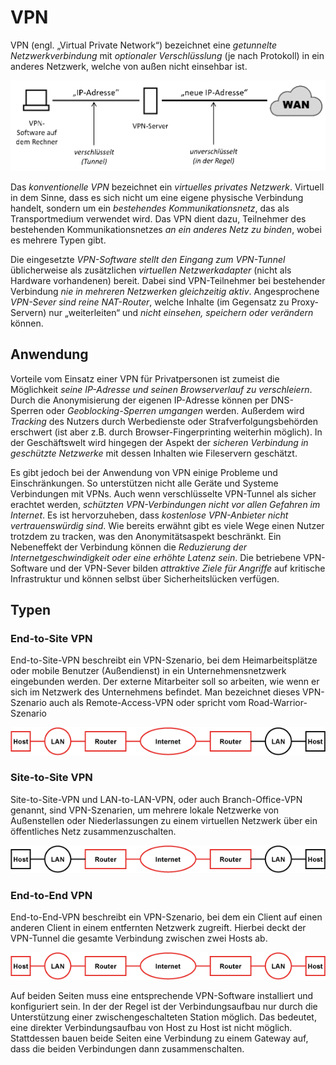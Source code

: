 # VPN
VPN (engl. „Virtual Private Network“) bezeichnet eine *getunnelte Netzwerkverbindung* mit *optionaler Verschlüsslung* (je nach Protokoll) in ein anderes Netzwerk, welche von außen nicht einsehbar ist.

![](../_Medien/VPN.png)

Das *konventionelle VPN* bezeichnet ein *virtuelles privates Netzwerk*. Virtuell in dem Sinne, dass es sich nicht um eine eigene physische Verbindung handelt, sondern um ein *bestehendes Kommunikationsnetz*, das als Transportmedium verwendet wird. Das VPN dient dazu, Teilnehmer des bestehenden Kommunikationsnetzes *an ein anderes Netz zu binden*, wobei es mehrere Typen gibt.

Die eingesetzte *VPN-Software stellt den Eingang zum VPN-Tunnel* üblicherweise als zusätzlichen *virtuellen Netzwerkadapter* (nicht als Hardware vorhandenen) bereit. Dabei sind VPN-Teilnehmer bei bestehender Verbindung *nie in mehreren Netzwerken gleichzeitig aktiv*. Angesprochene *VPN-Sever sind reine NAT-Router*, welche Inhalte (im Gegensatz zu Proxy-Servern) nur „weiterleiten“ und *nicht einsehen, speichern oder verändern* können.

## Anwendung
Vorteile vom Einsatz einer VPN für Privatpersonen ist zumeist die Möglichkeit *seine IP-Adresse und seinen Browserverlauf zu verschleiern*. Durch die Anonymisierung der eigenen IP-Adresse können per DNS-Sperren oder *Geoblocking-Sperren umgangen* werden. Außerdem wird *Tracking* des Nutzers durch Werbedienste oder Strafverfolgungsbehörden erschwert (ist aber z.B. durch Browser-Fingerprinting weiterhin möglich). In der Geschäftswelt wird hingegen der Aspekt der *sicheren Verbindung in geschützte Netzwerke* mit dessen Inhalten wie Fileservern geschätzt.

Es gibt jedoch bei der Anwendung von VPN einige Probleme und Einschränkungen. So unterstützen nicht alle Geräte und Systeme Verbindungen mit VPNs. Auch wenn verschlüsselte VPN-Tunnel als sicher erachtet werden, *schützten VPN-Verbindungen nicht vor allen Gefahren im Internet*. Es ist hervorzuheben, dass *kostenlose VPN-Anbieter nicht vertrauenswürdig sind*. Wie bereits erwähnt gibt es viele Wege einen Nutzer trotzdem zu tracken, was den Anonymitätsaspekt beschränkt. Ein Nebeneffekt der Verbindung können die *Reduzierung der Internetgeschwindigkeit oder eine erhöhte Latenz sein*. Die betriebene VPN-Software und der VPN-Sever bilden *attraktive Ziele für Angriffe* auf kritische Infrastruktur und können selbst über Sicherheitslücken verfügen.

## Typen
### End-to-Site VPN
End-to-Site-VPN beschreibt ein VPN-Szenario, bei dem Heimarbeitsplätze oder mobile Benutzer (Außendienst) in ein Unternehmensnetzwerk eingebunden werden. Der externe Mitarbeiter soll so arbeiten, wie wenn er sich im Netzwerk des Unternehmens befindet. Man bezeichnet dieses VPN-Szenario auch als Remote-Access-VPN oder spricht vom Road-Warrior-Szenario

![](../_Medien/End-to-Site_VPN.png)

### Site-to-Site VPN
Site-to-Site-VPN und LAN-to-LAN-VPN, oder auch Branch-Office-VPN genannt, sind VPN-Szenarien, um mehrere lokale Netzwerke von Außenstellen oder Niederlassungen zu einem virtuellen Netzwerk über ein öffentliches Netz zusammenzuschalten.

![](../_Medien/Site-to-Site_VPN.png)

### End-to-End VPN
End-to-End-VPN beschreibt ein VPN-Szenario, bei dem ein Client auf einen anderen Client in einem entfernten Netzwerk zugreift. Hierbei deckt der VPN-Tunnel die gesamte Verbindung zwischen zwei Hosts ab. 

![](../_Medien/End-to-End_VPN.png)

Auf beiden Seiten muss eine entsprechende VPN-Software installiert und konfiguriert sein. In der der Regel ist der Verbindungsaufbau nur durch die Unterstützung einer zwischengeschalteten Station möglich. Das bedeutet, eine direkter Verbindungsaufbau von Host zu Host ist nicht möglich. Stattdessen bauen beide Seiten eine Verbindung zu einem Gateway auf, dass die beiden Verbindungen dann zusammenschalten.
